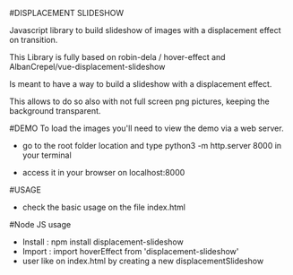 #DISPLACEMENT SLIDESHOW

Javascript library to build slideshow of images with a displacement effect on transition.

This Library is fully based on robin-dela / hover-effect and AlbanCrepel/vue-displacement-slideshow

Is meant to have a way to build a slideshow with a displacement effect.

This allows to do so also with not full screen png pictures, keeping the background transparent.



#DEMO
To load the images you'll need to view the demo via a web server.

- go to the root folder location and type python3 -m http.server 8000  in your terminal

- access it in your browser on localhost:8000


#USAGE
- check the basic usage on the file index.html




#Node JS usage

- Install : npm install displacement-slideshow
- Import : import hoverEffect from 'displacement-slideshow'
- user like on index.html by creating a new displacementSlideshow


